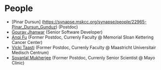 

# People


* [Pinar Dursun] (https://synapse.mskcc.org/synapse/people/22965-Pinar_Dursun_Gunduz) (Postdoc)
* [Gourav Jhanwar](https://github.com/gourav3017) (Senior Software Developer)
* [Anqi Fu](https://anqif.github.io/) (Former Postdoc, Currenly Faculty @ Memorial Sloan Kettering Cancer Center)
* [Vicki Taasti](https://scholar.google.com/citations?user=PEPyvewAAAAJ&hl=en) (Former Postdoc, Currenly Faculty @ Maastricht Universitair Medisch Centrum)
* [Sovanlal Mukherjee](https://sites.google.com/view/sovanm/home?authuser=0) (Former Postdoc, Currenly Senior Scientist @ Mayo Clinic)